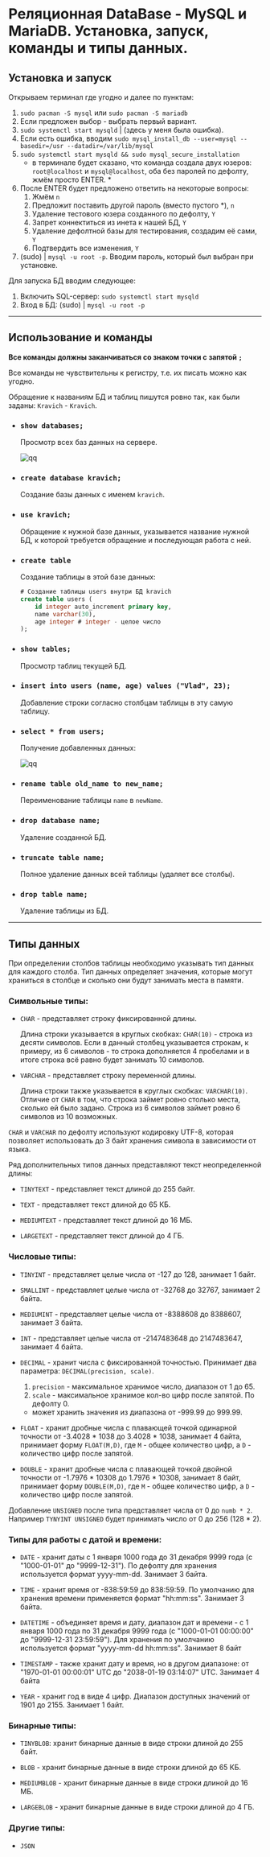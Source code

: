 # Реляционная DataBase - MySQL и MariaDB. Установка, запуск, команды и типы данных.

## Установка и запуск

Открываем терминал где угодно и далее по пунктам: 

1. `sudo pacman -S mysql` или `sudo pacman -S mariadb`
2. Если предложен выбор - выбрать первый вариант.
3. `sudo systemctl start mysqld` | (здесь у меня была ошибка).
4. Если есть ошибка, вводим `sudo mysql_install_db --user=mysql --basedir=/usr --datadir=/var/lib/mysql`
5. `sudo systemctl start mysqld && sudo mysql_secure_installation`
    * в терминале будет сказано, что команда создала двух юзеров: `root@localhost` и 
`mysql@localhost`, оба без паролей по дефолту, жмём просто ENTER. *
6. После ENTER будет предложено ответить на некоторые вопросы:
    1. Жмём `n`
    2. Предложит поставить другой пароль (вместо пустого *), `n`
    3. Удаление тестового юзера созданного по дефолту, `Y`
    4. Запрет коннектиться из инета к нашей БД, `Y`
    5. Удаление дефолтной базы для тестирования, создадим её сами, `Y`
    6. Подтвердить все изменения, `Y`
7. (sudo) | `mysql -u root -p`. Вводим пароль, который был выбран при установке.

Для запуска БД вводим следующее: 

1. Включить SQL-сервер: `sudo systemctl start mysqld`
2. Вход в БД: (sudo) | `mysql -u root -p`
***

## Использование и команды

**Все команды должны заканчиваться со знаком точки с запятой `;`**

Все команды не чувствительны к регистру, т.е. их писать можно как угодно.

Обращение к названиям БД и таблиц пишутся ровно так, как были заданы: `Kravich` - `Kravich`.


* ### `show databases;`

    Просмотр всех баз данных на сервере.

    ![qq](img/showDB.png)

* ### `create database kravich;` 

    Создание базы данных с именем `kravich`.

* ### `use kravich;` 

    Обращение к нужной базе данных, указывается название нужной БД, к которой требуется обращение и последующая работа с ней.

* ### `create table` 

    Создание таблицы в этой базе данных: 

    ```sql
    # Создание таблицы users внутри БД kravich
    create table users (
        id integer auto_increment primary key, 
        name varchar(30), 
        age integer # integer - целое число
    );
    ```

* ### `show tables;` 

    Просмотр таблиц текущей БД.

* ### `insert into users (name, age) values ("Vlad", 23);` 

    Добавление строки согласно столбцам таблицы в эту самую таблицу.

* ### `select * from users;` 

    Получение добавленных данных: 

    ![qq](img/selectDB.png)

* ### `rename table old_name to new_name;` 

    Переименование таблицы `name` в `newName`.

* ### `drop database name;`

    Удаление созданной БД.

* ### `truncate table name;`

    Полное удаление данных всей таблицы (удаляет все столбы).

* ### `drop table name;`

    Удаление таблицы из БД.
***

## Типы данных

При определении столбов таблицы необходимо указывать тип данных для каждого столба. Тип данных определяет значения, которые могут храниться в столбце и сколько они будут занимать места в памяти.

### Символьные типы: 
* `CHAR` - представляет строку фиксированной длины.

    Длина строки указывается в круглых скобках: `CHAR(10)` - строка из десяти символов. Если в данный столбец указывается строкам, к примеру, из 6 символов - то строка дополняется 4 пробелами и в итоге строка всё равно будет занимать 10 символов.

* `VARCHAR` - представляет строку переменной длины.

    Длина строки также указывается в круглых скобках: `VARCHAR(10)`. Отличие от `CHAR` в том, что строка займет ровно столько места, сколько ей было задано. Строка из 6 символов займет ровно 6 символов из 10 возможных.

`CHAR` и `VARCHAR` по дефолту используют кодировку UTF-8, которая позволяет использовать до 3 байт хранения символа в зависимости от языка.

Ряд дополнительных типов данных представляют текст неопределенной длины: 

* `TINYTEXT` - представляет текст длиной до 255 байт.

* `TEXT` - представляет текст длиной до 65 КБ.
* `MEDIUMTEXT` - представляет текст длиной до 16 МБ.
* `LARGETEXT` - представляет текст длиной до 4 ГБ.

### Числовые типы: 

* `TINYINT` - представляет целые числа от -127 до 128, занимает 1 байт.

* `SMALLINT` - представляет целые числа от -32768 до 32767, занимает 2 байтa.
* `MEDIUMINT` - представляет целые числа от -8388608 до 8388607, занимает 3 байта.
* `INT` - представляет целые числа от -2147483648 до 2147483647, занимает 4 байта.
* `DECIMAL` - хранит числа с фиксированной точностью. Принимает два параметра: `DECIMAL(precision, scale)`. 
    1. `precision` - максимальное хранимое число, диапазон от 1 до 65.
    2. `scale` - максимальное хранимое кол-во цифр после запятой. По дефолту 0.
    * может хранить значения из диапазона от -999.99 до 999.99. 
* `FLOAT` - хранит дробные числа с плавающей точкой одинарной точности от -3.4028 * 1038 до 3.4028 * 1038, занимает 4 байта, принимает форму `FLOAT(M,D)`, где `M` - общее количество цифр, а `D` - количество цифр после запятой.
* `DOUBLE` - хранит дробные числа с плавающей точкой двойной точности от -1.7976 * 10308 до 1.7976 * 10308, занимает 8 байт, принимает форму `DOUBLE(M,D)`, где `M` - общее количество цифр, а `D` - количество цифр после запятой.

Добавление `UNSIGNED` после типа представляет числа от 0 до `numb * 2`. Например `TYNYINT UNSIGNED` будет принимать число от 0 до 256 (128 * 2).

### Типы для работы с датой и времени:

* `DATE` - хранит даты с 1 января 1000 года до 31 декабря 9999 года (c "1000-01-01" до "9999-12-31"). По дефолту для хранения используется формат yyyy-mm-dd. Занимает 3 байта.

* `TIME` - хранит время от -838:59:59 до 838:59:59. По умолчанию для хранения времени применяется формат "hh:mm:ss". Занимает 3 байта.

* `DATETIME` - объединяет время и дату, диапазон дат и времени - с 1 января 1000 года по 31 декабря 9999 года (с "1000-01-01 00:00:00" до "9999-12-31 23:59:59"). Для хранения по умолчанию используется формат "yyyy-mm-dd hh:mm:ss". Занимает 8 байт

* `TIMESTAMP` - также хранит дату и время, но в другом диапазоне: от "1970-01-01 00:00:01" UTC до "2038-01-19 03:14:07" UTC. Занимает 4 байта

* `YEAR` - хранит год в виде 4 цифр. Диапазон доступных значений от 1901 до 2155. Занимает 1 байт.

### Бинарные типы: 

* `TINYBLOB`: хранит бинарные данные в виде строки длиной до 255 байт.

* `BLOB` - хранит бинарные данные в виде строки длиной до 65 КБ.
* `MEDIUMBLOB` - хранит бинарные данные в виде строки длиной до 16 МБ.
* `LARGEBLOB` - хранит бинарные данные в виде строки длиной до 4 ГБ.

### Другие типы: 

* `JSON`